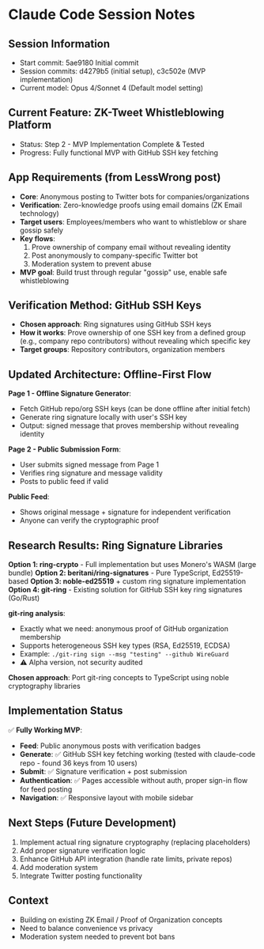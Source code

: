 # Claude Code Session Notes

## Session Information
- Start commit: 5ae9180 Initial commit
- Session commits: d4279b5 (initial setup), c3c502e (MVP implementation)
- Current model: Opus 4/Sonnet 4 (Default model setting)

## Current Feature: ZK-Tweet Whistleblowing Platform
- Status: Step 2 - MVP Implementation Complete & Tested
- Progress: Fully functional MVP with GitHub SSH key fetching

## App Requirements (from LessWrong post)
- **Core**: Anonymous posting to Twitter bots for companies/organizations
- **Verification**: Zero-knowledge proofs using email domains (ZK Email technology)
- **Target users**: Employees/members who want to whistleblow or share gossip safely
- **Key flows**: 
  1. Prove ownership of company email without revealing identity
  2. Post anonymously to company-specific Twitter bot
  3. Moderation system to prevent abuse
- **MVP goal**: Build trust through regular "gossip" use, enable safe whistleblowing

## Verification Method: GitHub SSH Keys
- **Chosen approach**: Ring signatures using GitHub SSH keys
- **How it works**: Prove ownership of one SSH key from a defined group (e.g., company repo contributors) without revealing which specific key
- **Target groups**: Repository contributors, organization members

## Updated Architecture: Offline-First Flow
**Page 1 - Offline Signature Generator**:
- Fetch GitHub repo/org SSH keys (can be done offline after initial fetch)
- Generate ring signature locally with user's SSH key
- Output: signed message that proves membership without revealing identity

**Page 2 - Public Submission Form**:
- User submits signed message from Page 1
- Verifies ring signature and message validity
- Posts to public feed if valid

**Public Feed**:
- Shows original message + signature for independent verification
- Anyone can verify the cryptographic proof

## Research Results: Ring Signature Libraries
**Option 1: ring-crypto** - Full implementation but uses Monero's WASM (large bundle)
**Option 2: beritani/ring-signatures** - Pure TypeScript, Ed25519-based
**Option 3: noble-ed25519** + custom ring signature implementation
**Option 4: git-ring** - Existing solution for GitHub SSH key ring signatures (Go/Rust)

**git-ring analysis**:
- Exactly what we need: anonymous proof of GitHub organization membership
- Supports heterogeneous SSH key types (RSA, Ed25519, ECDSA)
- Example: `./git-ring sign --msg "testing" --github WireGuard`
- ⚠️ Alpha version, not security audited

**Chosen approach**: Port git-ring concepts to TypeScript using noble cryptography libraries

## Implementation Status
✅ **Fully Working MVP**:
- **Feed**: Public anonymous posts with verification badges  
- **Generate**: ✅ GitHub SSH key fetching working (tested with claude-code repo - found 36 keys from 10 users)
- **Submit**: ✅ Signature verification + post submission
- **Authentication**: ✅ Pages accessible without auth, proper sign-in flow for feed posting
- **Navigation**: ✅ Responsive layout with mobile sidebar

## Next Steps (Future Development)
1. Implement actual ring signature cryptography (replacing placeholders)
2. Add proper signature verification logic
3. Enhance GitHub API integration (handle rate limits, private repos)
4. Add moderation system
5. Integrate Twitter posting functionality

## Context
- Building on existing ZK Email / Proof of Organization concepts
- Need to balance convenience vs privacy
- Moderation system needed to prevent bot bans